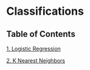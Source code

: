 # Classifications

## Table of Contents

[1. Logistic Regression](Logistic_Regression)

[2. K Nearest Neighbors](K_Nearest_Neighbors)

